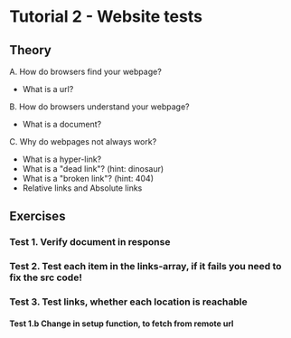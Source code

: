 # Tutorial 2 - Website tests

## Theory

A. How do browsers find your webpage?

- What is a url?

B. How do browsers understand your webpage?

- What is a document?

C. Why do webpages not always work?

- What is a hyper-link?
- What is a "dead link"?
  (hint: dinosaur)
- What is a "broken link"?
  (hint: 404)
- Relative links and Absolute links

## Exercises

### Test 1. Verify document in response

### Test 2. Test each item in the links-array, if it fails you need to fix the src code!

### Test 3. Test links, whether each location is reachable

#### Test 1.b Change in setup function, to fetch from remote url
